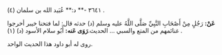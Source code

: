 ٣٦٤١ -** د:** عُبَيد الله بن سلمان (٤) .

**عَنْ:** رَجُلٍ مِنْ أَصْحَابِ النَّبِيِّ صَلَّى اللَّهُ عليه وسلم (د) حدثه قال: لما فتحنا خيبر أخرجوا غنائمهم من المتع والسبي ... الحديث.**رَوَى عَنه:** أَبُو سلام الأسود (د) (١) .

روى له أبو داود هذا الحديث الواحد.